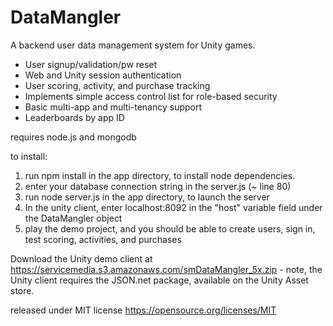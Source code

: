 # DataMangler
A backend user data management system for Unity games. 

- User signup/validation/pw reset
- Web and Unity session authentication
- User scoring, activity, and purchase tracking
- Implements simple access control list for role-based security
- Basic multi-app and multi-tenancy support
- Leaderboards by app ID

requires node.js and mongodb

to install: 
1. run npm install in the app directory, to install node dependencies.
2. enter your database connection string in the server.js (~ line 80)
3. run node server.js in the app directory, to launch the server
4. In the unity client, enter localhost:8092 in the "host" variable field under the DataMangler object
5. play the demo project, and you should be able to create users, sign in, test scoring, activities, and purchases

Download the Unity demo client at https://servicemedia.s3.amazonaws.com/smDataMangler_5x.zip  - note, the Unity client requires the JSON.net package, available on the Unity Asset store. 

released under MIT license https://opensource.org/licenses/MIT
